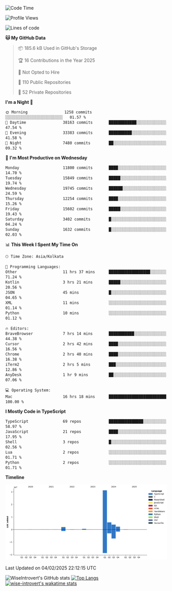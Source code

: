 <!--START_SECTION:waka-->
![Code Time](http://img.shields.io/badge/Code%20Time-2%2C194%20hrs%2057%20mins-blue)

![Profile Views](http://img.shields.io/badge/Profile%20Views-0-blue)

![Lines of code](https://img.shields.io/badge/From%20Hello%20World%20I%27ve%20Written-46.2%20million%20lines%20of%20code-blue)

**🐱 My GitHub Data** 

> 📦 185.6 kB Used in GitHub's Storage 
 > 
> 🏆 16 Contributions in the Year 2025
 > 
> 🚫 Not Opted to Hire
 > 
> 📜 110 Public Repositories 
 > 
> 🔑 52 Private Repositories 
 > 
**I'm a Night 🦉** 

```text
🌞 Morning                1258 commits        ░░░░░░░░░░░░░░░░░░░░░░░░░   01.57 % 
🌆 Daytime                38163 commits       ████████████░░░░░░░░░░░░░   47.54 % 
🌃 Evening                33383 commits       ██████████░░░░░░░░░░░░░░░   41.58 % 
🌙 Night                  7480 commits        ██░░░░░░░░░░░░░░░░░░░░░░░   09.32 % 
```
📅 **I'm Most Productive on Wednesday** 

```text
Monday                   11800 commits       ████░░░░░░░░░░░░░░░░░░░░░   14.70 % 
Tuesday                  15849 commits       █████░░░░░░░░░░░░░░░░░░░░   19.74 % 
Wednesday                19745 commits       ██████░░░░░░░░░░░░░░░░░░░   24.59 % 
Thursday                 12254 commits       ████░░░░░░░░░░░░░░░░░░░░░   15.26 % 
Friday                   15602 commits       █████░░░░░░░░░░░░░░░░░░░░   19.43 % 
Saturday                 3402 commits        █░░░░░░░░░░░░░░░░░░░░░░░░   04.24 % 
Sunday                   1632 commits        █░░░░░░░░░░░░░░░░░░░░░░░░   02.03 % 
```


📊 **This Week I Spent My Time On** 

```text
🕑︎ Time Zone: Asia/Kolkata

💬 Programming Languages: 
Other                    11 hrs 37 mins      ██████████████████░░░░░░░   71.24 % 
Kotlin                   3 hrs 21 mins       █████░░░░░░░░░░░░░░░░░░░░   20.56 % 
JSON                     45 mins             █░░░░░░░░░░░░░░░░░░░░░░░░   04.65 % 
XML                      11 mins             ░░░░░░░░░░░░░░░░░░░░░░░░░   01.14 % 
Python                   10 mins             ░░░░░░░░░░░░░░░░░░░░░░░░░   01.12 % 

🔥 Editors: 
BraveBrowser             7 hrs 14 mins       ███████████░░░░░░░░░░░░░░   44.38 % 
Cursor                   2 hrs 42 mins       ████░░░░░░░░░░░░░░░░░░░░░   16.56 % 
Chrome                   2 hrs 40 mins       ████░░░░░░░░░░░░░░░░░░░░░   16.38 % 
iTerm2                   2 hrs 5 mins        ███░░░░░░░░░░░░░░░░░░░░░░   12.86 % 
AnyDesk                  1 hr 9 mins         ██░░░░░░░░░░░░░░░░░░░░░░░   07.06 % 

💻 Operating System: 
Mac                      16 hrs 18 mins      █████████████████████████   100.00 % 
```

**I Mostly Code in TypeScript** 

```text
TypeScript               69 repos            ███████████████░░░░░░░░░░   58.97 % 
JavaScript               21 repos            ████░░░░░░░░░░░░░░░░░░░░░   17.95 % 
Shell                    3 repos             █░░░░░░░░░░░░░░░░░░░░░░░░   02.56 % 
Lua                      2 repos             ░░░░░░░░░░░░░░░░░░░░░░░░░   01.71 % 
Python                   2 repos             ░░░░░░░░░░░░░░░░░░░░░░░░░   01.71 % 
```



**Timeline**

![Lines of Code chart](https://raw.githubusercontent.com/wise-introvert/wise-introvert/master/assets/bar_graph.png)


 Last Updated on 04/02/2025 22:12:15 UTC
<!--END_SECTION:waka-->

![WiseIntrovert's GitHub stats](https://github-readme-stats.vercel.app/api?username=wise-introvert&count_private=true&show_icons=true)
[![Top Langs](https://github-readme-stats.vercel.app/api/top-langs/?username=wise-introvert&langs_count=10)](https://github.com/anuraghazra/github-readme-stats)
[![wise-introvert's wakatime stats](https://github-readme-stats.vercel.app/api/wakatime?username=wiseintrovert)](https://github.com/anuraghazra/github-readme-stats)
